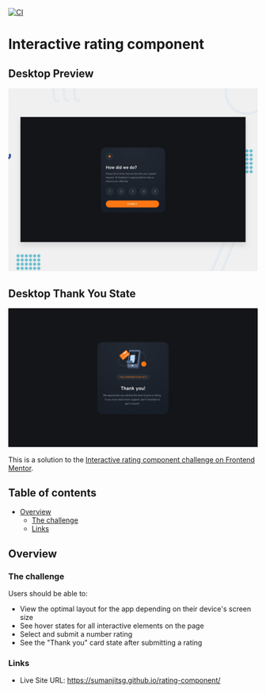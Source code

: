 [![CI](https://github.com/sumanjitsg/rating-component/actions/workflows/ci.yml/badge.svg?branch=main)](https://github.com/sumanjitsg/rating-component/actions/workflows/ci.yml)

# Interactive rating component

## Desktop Preview

![Design preview for the Interactive rating component coding challenge](./design/desktop-preview.jpg)

## Desktop Thank You State

![Design preview for the Interactive rating component coding challenge](./design/desktop-thank-you-state.jpg)

This is a solution to the [Interactive rating component challenge on Frontend Mentor](https://www.frontendmentor.io/challenges/interactive-rating-component-koxpeBUmI).

## Table of contents

- [Overview](#overview)
  - [The challenge](#the-challenge)
  - [Links](#links)

## Overview

### The challenge

Users should be able to:

- View the optimal layout for the app depending on their device's screen size
- See hover states for all interactive elements on the page
- Select and submit a number rating
- See the "Thank you" card state after submitting a rating

### Links

- Live Site URL: https://sumanjitsg.github.io/rating-component/
